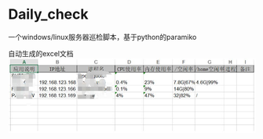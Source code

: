# Daily_check
一个windows/linux服务器巡检脚本，基于python的paramiko 


自动生成的excel文档
![image](https://github.com/JiaJunZz/JiaJun.zz.github.io/blob/master/images/Daily_check/a.jpg)
